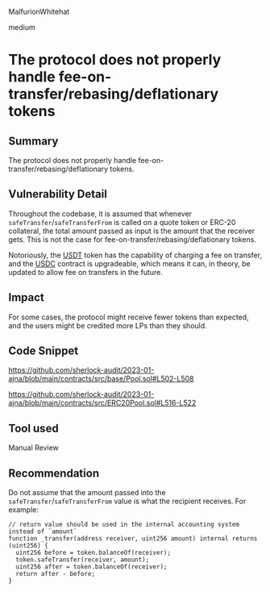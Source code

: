 MalfurionWhitehat

medium

# The protocol does not properly handle fee-on-transfer/rebasing/deflationary tokens

## Summary

The protocol does not properly handle fee-on-transfer/rebasing/deflationary tokens. 

## Vulnerability Detail

Throughout the codebase, it is assumed that whenever `safeTransfer`/`safeTransferFrom` is called on a quote token or ERC-20 collateral, the total amount passed as input is the amount that the receiver gets. This is not the case for fee-on-transfer/rebasing/deflationary tokens. 

Notoriously, the [USDT](https://etherscan.io/address/0xdac17f958d2ee523a2206206994597c13d831ec7) token has the capability of charging a fee on transfer, and the [USDC](https://etherscan.io/token/0xa0b86991c6218b36c1d19d4a2e9eb0ce3606eb48) contract is upgradeable, which means it can, in theory, be updated to allow fee on transfers in the future.

## Impact

For some cases, the protocol might receive fewer tokens than expected, and the users might be credited more LPs than they should.

## Code Snippet

https://github.com/sherlock-audit/2023-01-ajna/blob/main/contracts/src/base/Pool.sol#L502-L508

https://github.com/sherlock-audit/2023-01-ajna/blob/main/contracts/src/ERC20Pool.sol#L516-L522

## Tool used

Manual Review

## Recommendation

Do not assume that the amount passed into the `safeTransfer`/`safeTransferFrom` value is what the recipient receives. For example:

```solidity
// return value should be used in the internal accounting system instead of `amount`
function _transfer(address receiver, uint256 amount) internal returns (uint256) {
  uint256 before = token.balanceOf(receiver);
  token.safeTransfer(receiver, amount);
  uint256 after = token.balanceOf(receiver);
  return after - before;
}
```